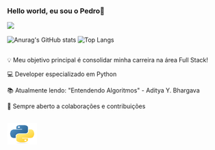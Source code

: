 ### Hello world, eu sou o Pedro👋

<a href="https://www.linkedin.com/in/pedro-toaldo-0000p" target="_blank"><img src="https://img.shields.io/badge/-LinkedIn-%230077B5?style=for-the-badge&logo=linkedin&logoColor=white" target="_blank"></a>

![Anurag's GitHub stats](https://github-readme-stats.vercel.app/api?username=dev-pedro7&show_icons=true&theme=radical)
![Top Langs](https://github-readme-stats.vercel.app/api/top-langs/?username=dev-pedro7&layout=compact)
##
 <p>💡 Meu objetivo principal é consolidar minha carreira na área Full Stack!</p>
 <p>💻 Developer especializado em Python</p>
 <p>📚 Atualmente lendo: "Entendendo Algoritmos" - Aditya Y. Bhargava</p>
 <p>🤝 Sempre aberto a colaborações e contribuições</p>

 <div style="display: inline_block"><br>
 <img align="center" alt="Pedro-Python" height="50" width="70" src="https://raw.githubusercontent.com/devicons/devicon/master/icons/python/python-original.svg">
 </div>
